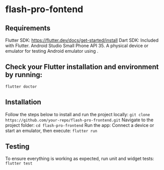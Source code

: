 # flash-pro-fontend
## Requirements
Flutter SDK: https://flutter.dev/docs/get-started/install
Dart SDK: Included with Flutter.
Android Studio Small Phone API 35.
A physical device or emulator for testing 
Android emulator using .
## Check your Flutter installation and environment by running:
  ```flutter doctor```
## Installation

Follow the steps below to install and run the project locally:
```git clone https://github.com/your-repo/flash-pro-frontend.git```
Navigate to the project folder:
```cd flash-pro-frontend```
Run the app: Connect a device or start an emulator, then execute:
```flutter run```

## Testing

To ensure everything is working as expected, run unit and widget tests:
```flutter test```

